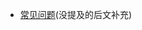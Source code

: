 * <a href="https://celestenyaserver.github.io/CelesteMiaoServer.Wiki/#/zh-cn/Celeste/FAQs" target="_blank">常见问题</a>(没提及的后文补充)

